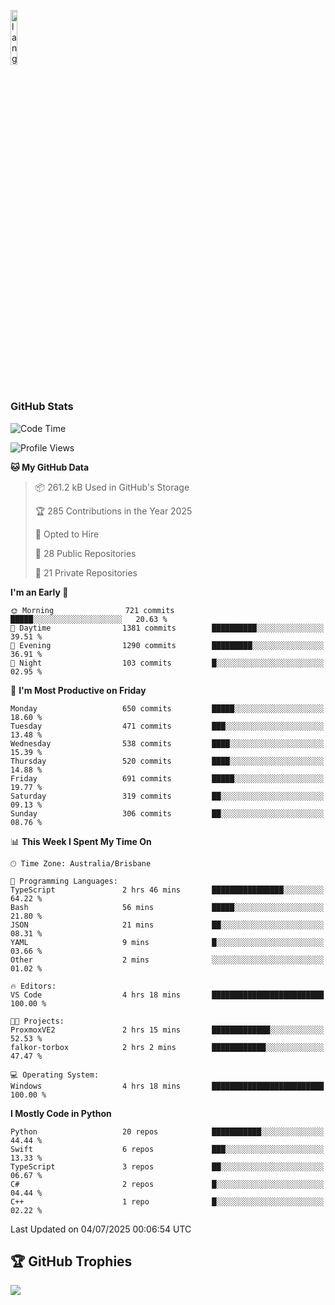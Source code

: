 <p align="left"><img width=15%" src="https://github.com/alansmathew/alansmathew/raw/master/lang.gif" alt="lang image here" /></p>

# <h3 align="left">GitHub Stats</h3>

<!--START_SECTION:waka-->
![Code Time](http://img.shields.io/badge/Code%20Time-591%20hrs%2026%20mins-blue)

![Profile Views](http://img.shields.io/badge/Profile%20Views-2-blue)

**🐱 My GitHub Data** 

> 📦 261.2 kB Used in GitHub's Storage 
 > 
> 🏆 285 Contributions in the Year 2025
 > 
> 💼 Opted to Hire
 > 
> 📜 28 Public Repositories 
 > 
> 🔑 21 Private Repositories 
 > 
**I'm an Early 🐤** 

```text
🌞 Morning                721 commits         █████░░░░░░░░░░░░░░░░░░░░   20.63 % 
🌆 Daytime                1381 commits        ██████████░░░░░░░░░░░░░░░   39.51 % 
🌃 Evening                1290 commits        █████████░░░░░░░░░░░░░░░░   36.91 % 
🌙 Night                  103 commits         █░░░░░░░░░░░░░░░░░░░░░░░░   02.95 % 
```
📅 **I'm Most Productive on Friday** 

```text
Monday                   650 commits         █████░░░░░░░░░░░░░░░░░░░░   18.60 % 
Tuesday                  471 commits         ███░░░░░░░░░░░░░░░░░░░░░░   13.48 % 
Wednesday                538 commits         ████░░░░░░░░░░░░░░░░░░░░░   15.39 % 
Thursday                 520 commits         ████░░░░░░░░░░░░░░░░░░░░░   14.88 % 
Friday                   691 commits         █████░░░░░░░░░░░░░░░░░░░░   19.77 % 
Saturday                 319 commits         ██░░░░░░░░░░░░░░░░░░░░░░░   09.13 % 
Sunday                   306 commits         ██░░░░░░░░░░░░░░░░░░░░░░░   08.76 % 
```


📊 **This Week I Spent My Time On** 

```text
🕑︎ Time Zone: Australia/Brisbane

💬 Programming Languages: 
TypeScript               2 hrs 46 mins       ████████████████░░░░░░░░░   64.22 % 
Bash                     56 mins             █████░░░░░░░░░░░░░░░░░░░░   21.80 % 
JSON                     21 mins             ██░░░░░░░░░░░░░░░░░░░░░░░   08.31 % 
YAML                     9 mins              █░░░░░░░░░░░░░░░░░░░░░░░░   03.66 % 
Other                    2 mins              ░░░░░░░░░░░░░░░░░░░░░░░░░   01.02 % 

🔥 Editors: 
VS Code                  4 hrs 18 mins       █████████████████████████   100.00 % 

🐱‍💻 Projects: 
ProxmoxVE2               2 hrs 15 mins       █████████████░░░░░░░░░░░░   52.53 % 
falkor-torbox            2 hrs 2 mins        ████████████░░░░░░░░░░░░░   47.47 % 

💻 Operating System: 
Windows                  4 hrs 18 mins       █████████████████████████   100.00 % 
```

**I Mostly Code in Python** 

```text
Python                   20 repos            ███████████░░░░░░░░░░░░░░   44.44 % 
Swift                    6 repos             ███░░░░░░░░░░░░░░░░░░░░░░   13.33 % 
TypeScript               3 repos             ██░░░░░░░░░░░░░░░░░░░░░░░   06.67 % 
C#                       2 repos             █░░░░░░░░░░░░░░░░░░░░░░░░   04.44 % 
C++                      1 repo              █░░░░░░░░░░░░░░░░░░░░░░░░   02.22 % 
```




 Last Updated on 04/07/2025 00:06:54 UTC
<!--END_SECTION:waka-->

## 🏆 GitHub Trophies

![](https://github-profile-trophy.vercel.app/?username=samh06&theme=discord&no-frame=true&no-bg=false&margin-w=4)
